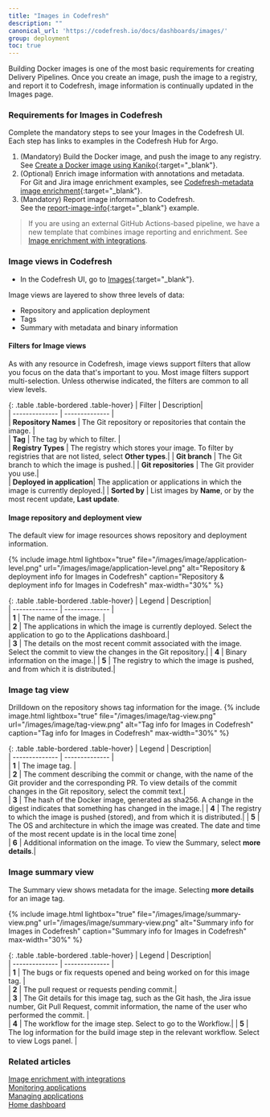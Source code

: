 ```yaml
---
title: "Images in Codefresh"
description: ""
canonical_url: 'https://codefresh.io/docs/dashboards/images/'
group: deployment
toc: true
---
```


Building Docker images is one of the most basic requirements for creating Delivery Pipelines. 
Once you create an image, push the image to a registry, and report it to Codefresh, image information is continually updated in the Images page. 

### Requirements for Images in Codefresh
Complete the mandatory steps to see your Images in the Codefresh UI. Each step has links to examples in the Codefresh Hub for Argo.  

1. (Mandatory) Build the Docker image, and push the image to any registry.  
  See [Create a Docker image using Kaniko](https://codefresh.io/argohub/workflow-template/kaniko){:target="\_blank"}.
1. (Optional) Enrich image information with annotations and metadata.  
  For Git and Jira image enrichment examples, see [Codefresh-metadata image enrichment](https://codefresh.io/argohub/workflow-template/CSDP-metadata){:target="\_blank"}.
1. (Mandatory) Report image information to Codefresh.  
  See the [report-image-info](https://github.com/codefresh-io/argo-hub/blob/main/workflows/codefresh-csdp/versions/0.0.6/docs/report-image-info.md){:target="\_blank"} example.
  
> If you are using an external GitHub Actions-based pipeline, we have a new template that combines image reporting and enrichment. See [Image enrichment with integrations]({{site.baseurl}}/docs/integrations/image-enrichment-overview/).

### Image views in Codefresh 
* In the Codefresh UI, go to [Images](https://g.codefresh.io/2.0/images){:target="\_blank"}.

Image views are layered to show three levels of data: 
* Repository and application deployment
* Tags
* Summary with metadata and binary information 

#### Filters for Image views
As with any resource in Codefresh, image views support filters that allow you focus on the data that's important to you.
Most image filters support multi-selection.  Unless otherwise indicated, the filters are common to all view levels.

{: .table .table-bordered .table-hover}
|  Filter          |  Description|  
| --------------   | --------------           |  
| **Repository Names** | The Git repository or repositories that contain the image.  |                            
| **Tag**              | The tag by which to filter. |  
| **Registry Types**   | The registry which stores your image. To filter by registries that are not listed, select **Other types**.|
| **Git branch**       | The Git branch to which the image is pushed.|
| **Git repositories** | The Git provider you use.|      
| **Deployed in application**| The application or applications in which the image is currently deployed.|
| **Sorted by** | List images by **Name**, or by the most recent update, **Last update**.



#### Image repository and deployment view
The default view for image resources shows repository and deployment information.

{% include 
   image.html 
   lightbox="true" 
   file="/images/image/application-level.png" 
   url="/images/image/application-level.png" 
   alt="Repository & deployment info for Images in Codefresh" 
   caption="Repository & deployment info for Images in Codefresh"
   max-width="30%" 
   %}

{: .table .table-bordered .table-hover}
|  Legend          |  Description|  
| --------------   | --------------           |  
| **1**            | The name of the image.   |                            
| **2**            | The applications in which the image is currently deployed. Select the application to go to the Applications dashboard.|  
| **3**            | The details on the most recent commit associated with the image. Select the commit to view the changes in the Git repository.|
| **4**            | Binary information on the image.|
| **5**            | The registry to which the image is pushed, and from which it is distributed.|
                     
### Image tag view
Drilldown on the repository shows tag information for the image.
{% include 
   image.html 
   lightbox="true" 
   file="/images/image/tag-view.png" 
   url="/images/image/tag-view.png" 
   alt="Tag info for Images in Codefresh" 
   caption="Tag info for Images in Codefresh"
   max-width="30%" 
   %}

{: .table .table-bordered .table-hover}
|  Legend          |  Description|  
| --------------   | --------------           |  
| **1**                | The image tag.   |                            
| **2**                | The comment describing the commit or change, with the name of the Git provider and the corresponding PR. To view details of the commit changes in the Git repository, select the commit text.|  
| **3**                | The hash of the Docker image, generated as sha256. A change in the digest indicates that something has changed in the image.|
| **4**                | The registry to which the image is pushed (stored), and from which it is distributed.|
| **5**                | The OS and architecture in which the image was created. The date and time of the most recent update is in the local time zone|       
| **6**                | Additional information on the image. To view the Summary, select **more details**.|

###  Image summary view
The Summary view shows metadata for the image. 
Selecting **more details** for an image tag.

{% include 
   image.html 
   lightbox="true" 
   file="/images/image/summary-view.png" 
   url="/images/image/summary-view.png" 
   alt="Summary info for Images in Codefresh" 
   caption="Summary info for Images in Codefresh"
   max-width="30%" 
   %}

{: .table .table-bordered .table-hover}
|  Legend          |  Description|  
| --------------   | --------------           |  
| **1**            | The bugs or fix requests opened and being worked on for this image tag. |                            
| **2**            | The pull request or requests pending commit.|  
| **3**            | The Git details for this image tag, such as the Git hash, the Jira issue number, Git Pull Request, commit information, the name of the user who performed the commit. |       
| **4**            | The workflow for the image step. Select to go to the Workflow.| 
| **5**             | The log information for the build image step in the relevant workflow. Select to view Logs panel. |

### Related articles
[Image enrichment with integrations]({{site.baseurl}}/docs/integrations/image-enrichment-overview/)  
[Monitoring applications]({{site.baseurl}}/docs/deployment/applications-dashboard)  
[Managing applications]({{site.baseurl}}/docs/deployment/manage-application)  
[Home dashboard]({{site.baseurl}}/docs/reporting/home-dashboard/)  

